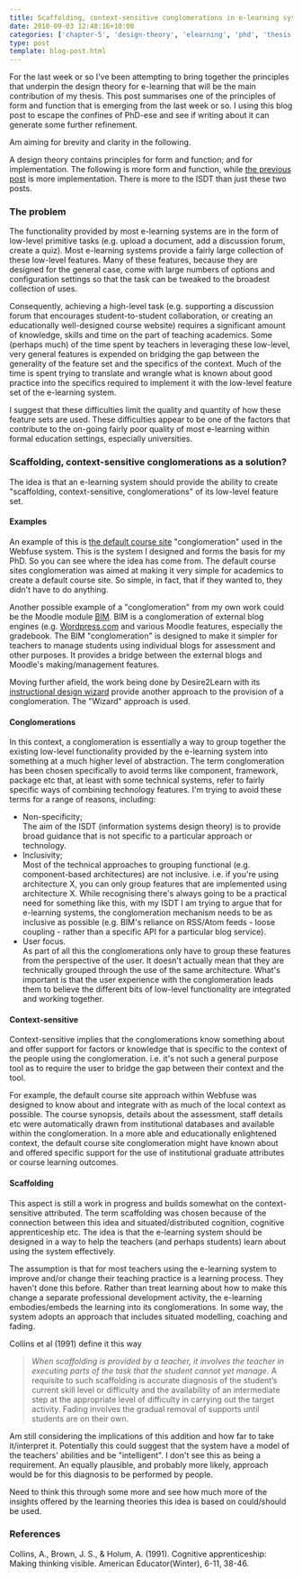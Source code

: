 ```yaml
---
title: Scaffolding, context-sensitive conglomerations in e-learning systems
date: 2010-09-03 12:48:16+10:00
categories: ['chapter-5', 'design-theory', 'elearning', 'phd', 'thesis', 'webfuse']
type: post
template: blog-post.html
---
```

For the last week or so I've been attempting to bring together the principles that underpin the design theory for e-learning that will be the main contribution of my thesis. This post summarises one of the principles of form and function that is emerging from the last week or so. I using this blog post to escape the confines of PhD-ese and see if writing about it can generate some further refinement.

Am aiming for brevity and clarity in the following.

A design theory contains principles for form and function; and for implementation. The following is more form and function, while [the previous post](/blog2/2010/08/30/situated-shared-practice-curriculum-design-and-academic-development/) is more implementation. There is more to the ISDT than just these two posts.

### The problem

The functionality provided by most e-learning systems are in the form of low-level primitive tasks (e.g. upload a document, add a discussion forum, create a quiz). Most e-learning systems provide a fairly large collection of these low-level features. Many of these features, because they are designed for the general case, come with large numbers of options and configuration settings so that the task can be tweaked to the broadest collection of uses.

Consequently, achieving a high-level task (e.g. supporting a discussion forum that encourages student-to-student collaboration, or creating an educationally well-designed course website) requires a significant amount of knowledge, skills and time on the part of teaching academics. Some (perhaps much) of the time spent by teachers in leveraging these low-level, very general features is expended on bridging the gap between the generality of the feature set and the specifics of the context. Much of the time is spent trying to translate and wrangle what is known about good practice into the specifics required to implement it with the low-level feature set of the e-learning system.

I suggest that these difficulties limit the quality and quantity of how these feature sets are used. These difficulties appear to be one of the factors that contribute to the on-going fairly poor quality of most e-learning within formal education settings, especially universities.

### Scaffolding, context-sensitive conglomerations as a solution?

The idea is that an e-learning system should provide the ability to create "scaffolding, context-sensitive, conglomerations" of its low-level feature set.

#### Examples

An example of this is [the default course site](/blog2/2010/06/25/default-course-sites-and-wizards-version-2-0/) "conglomeration" used in the Webfuse system. This is the system I designed and forms the basis for my PhD. So you can see where the idea has come from. The default course sites conglomeration was aimed at making it very simple for academics to create a default course site. So simple, in fact, that if they wanted to, they didn't have to do anything.

Another possible example of a "conglomeration" from my own work could be the Moodle module [BIM](/blog2/research/bam-blog-aggregation-management/). BIM is a conglomeration of external blog engines (e.g. [Wordpress.com](http://wordpress.com/) and various Moodle features, especially the gradebook. The BIM "conglomeration" is designed to make it simpler for teachers to manage students using individual blogs for assessment and other purposes. It provides a bridge between the external blogs and Moodle's making/management features.

Moving further afield, the work being done by Desire2Learn with its [instructional design wizard](http://www.desire2learn.com/experience-it/) provide another approach to the provision of a conglomeration. The "Wizard" approach is used.

#### Conglomerations

In this context, a conglomeration is essentially a way to group together the existing low-level functionality provided by the e-learning system into something at a much higher level of abstraction. The term conglomeration has been chosen specifically to avoid terms like component, framework, package etc that, at least with some technical systems, refer to fairly specific ways of combining technology features. I'm trying to avoid these terms for a range of reasons, including:

- Non-specificity;  
    The aim of the ISDT (information systems design theory) is to provide broad guidance that is not specific to a particular approach or technology.
- Inclusivity;  
    Most of the technical approaches to grouping functional (e.g. component-based architectures) are not inclusive. i.e. if you're using architecture X, you can only group features that are implemented using architecture X. While recognising there's always going to be a practical need for something like this, with my ISDT I am trying to argue that for e-learning systems, the conglomeration mechanism needs to be as inclusive as possible (e.g. BIM's reliance on RSS/Atom feeds - loose coupling - rather than a specific API for a particular blog service).
- User focus.  
    As part of all this the conglomerations only have to group these features from the perspective of the user. It doesn't actually mean that they are technically grouped through the use of the same architecture. What's important is that the user experience with the conglomeration leads them to believe the different bits of low-level functionality are integrated and working together.

#### Context-sensitive

Context-sensitive implies that the conglomerations know something about and offer support for factors or knowledge that is specific to the context of the people using the conglomeration. i.e. it's not such a general purpose tool as to require the user to bridge the gap between their context and the tool.

For example, the default course site approach within Webfuse was designed to know about and integrate with as much of the local context as possible. The course synopsis, details about the assessment, staff details etc were automatically drawn from institutional databases and available within the conglomeration. In a more able and educationally enlightened context, the default course site conglomeration might have known about and offered specific support for the use of institutional graduate attributes or course learning outcomes.

#### Scaffolding

This aspect is still a work in progress and builds somewhat on the context-sensitive attributed. The term scaffolding was chosen because of the connection between this idea and situated/distributed cognition, cognitive apprenticeship etc. The idea is that the e-learning system should be designed in a way to help the teachers (and perhaps students) learn about using the system effectively.

The assumption is that for most teachers using the e-learning system to improve and/or change their teaching practice is a learning process. They haven't done this before. Rather than treat learning about how to make this change a separate professional development activity, the e-learning embodies/embeds the learning into its conglomerations. In some way, the system adopts an approach that includes situated modelling, coaching and fading.

Collins et al (1991) define it this way

> _When scaffolding is provided by a teacher, it involves the teacher in executing parts of the task that the student cannot yet manage_. A requisite to such scaffolding is accurate diagnosis of the student’s current skill level or difficulty and the availability of an intermediate step at the appropriate level of difficulty in carrying out the target activity. Fading involves the gradual removal of supports until students are on their own.

Am still considering the implications of this addition and how far to take it/interpret it. Potentially this could suggest that the system have a model of the teachers' abilities and be "intelligent". I don't see this as being a requirement. An equally plausible, and probably more likely, approach would be for this diagnosis to be performed by people.

Need to think this through some more and see how much more of the insights offered by the learning theories this idea is based on could/should be used.

### References

Collins, A., Brown, J. S., & Holum, A. (1991). Cognitive apprenticeship: Making thinking visible. American Educator(Winter), 6-11, 38-46.
